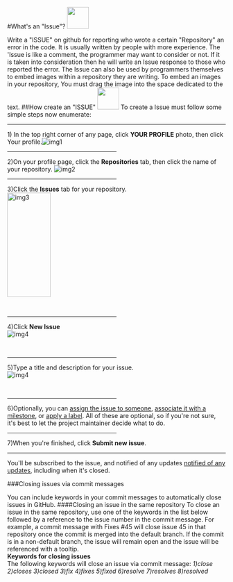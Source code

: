 #What's an "Issue"? <img src="http://smiles24.ru/data/smiles/smiles-dumy-73.gif" width="50" height="50">
<html>
<body>
Write a "ISSUE" on github for reporting who wrote a certain "Repository" an error in the code. It is usually written by people with more experience. The 'Issue is like a comment, the programmer may want to consider or not. If it is taken into consideration then he will write an Issue response to those who reported the error.
The Issue can also be used by programmers themselves to embed images within a repository they are writing.
To embed an images in your repository, You must drag the image into the space dedicated to the text.
</body>
<body>
##How create an "ISSUE" <img src="http://im0.freeforumzone.it/up/0/97/2638944.gif" width="50" height="50">
To create a Issue must follow some simple steps now enumerate:
</body>
</html>

<html>
<body>
<hr />
<p>1) In the top right corner of any page, click <b>YOUR PROFILE</b> photo, then click Your profile.<img src="https://help.github.com/assets/images/help/profile/top_right_avatar.png" alt="img1" />
<hr noshade size="5" width="50%" align="center" /></p>
<p>2)On your profile page, click the <b>Repositories</b> tab, then click the name of your repository.
<img src="https://help.github.com/assets/images/help/profile/profile_repositories_tab.png" alt="img2" /></p>
<hr noshade size="5" width="50%" align="center" />
<p>3)Click the <b>Issues</b> tab for your repository.
</br><img src="https://help.github.com/assets/images/help/repository/repo-tabs-issues.png" width="100" height="240" alt=img3></p> <br />
<hr noshade size="5" width="50%" align="center" />
<p>4)Click <b>New Issue</b> </br><img src="https://help.github.com/assets/images/help/issues/new_issues_button.png" alt="img4" /></p><br />
<hr noshade size="5" width="50%" align="center" />
<p>5)Type a title and description for your issue.</br><img src="https://help.github.com/assets/images/help/issues/sample_issue.png" alt="img4" /></p><br />
<hr noshade size="5" width="50%" align="center" />
<p>6)Optionally, you can <a target="_blank" href="https://help.github.com/articles/assigning-issues-and-pull-requests-to-other-github-users/">assign the issue to someone</a>, <a target="_blank" href="https://help.github.com/articles/associating-milestones-with-issues-and-pull-requests/">associate it with a milestone</a>, or <a target="_blank" href="https://help.github.com/articles/applying-labels-to-issues-and-pull-requests/">apply a label</a>. All of these are optional, so if you're not sure, it's best to let the project maintainer decide what to do.</p>
<hr noshade size="5" width="50%" align="center" />
<p>7)When you're finished, click <b>Submit new issue</b>.</p>
<hr noshade size="5" width="100%" align="center" />
You'll be subscribed to the issue, and notified of any updates <a target="_blank" href="https://help.github.com/articles/about-notifications/">notified of any updates</a>, including when it's closed.

###Closing issues via commit messages

<body>
You can include keywords in your commit messages to automatically close issues in GitHub.
</body>
####Closing an issue in the same repository
<body>
To close an issue in the same repository, use one of the keywords in the list below followed by a reference to the issue number in the commit message. For example, a commit message with Fixes #45 will close issue 45 in that repository once the commit is merged into the default branch.
If the commit is in a non-default branch, the issue will remain open and the issue will be referenced with a tooltip.
<br><b>
Keywords for closing issues
</b></br>
The following keywords will close an issue via commit message:
<dfn>
1)close
2)closes
3)closed
3)fix
4)fixes
5)fixed
6)resolve
7)resolves
8)resolved
</dfn>
</body>
</html>
